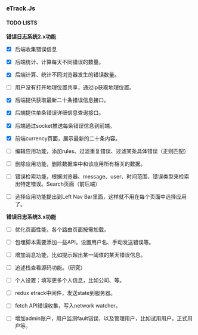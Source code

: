 ### eTrack.Js

#### TODO LISTS

**错误日志系统2.x功能**

- [x] 后端收集错误信息

- [x] 后端统计、计算每天不同错误的数量。

- [x] 后端计算、统计不同浏览器发生的错误数量。

- [ ] 用户没有打开地理位置共享，通过ip获取地理位置。

- [x] 后端提供获取最新二十条错误信息接口。

- [x] 后端提供单条错误详细信息查询接口。

- [x] 后端通过socket推送每条错误信息到前端。

- [x] 前端currency页面，展示最新的二十条内容。

- [ ] 编辑应用功能，添加rules、过滤重复错误、过滤某条具体错误（正则匹配）

- [ ] 删除应用功能，删除数据库中和该应用所有相关的数据。

- [ ] 错误检索功能，根据浏览器、message、user、时间范围、错误类型来检索出特定错误。Search页面（前后端）

- [ ] 选择应用功能提出到Left Nav Bar里面，这样就不用在每个页面中选择应用了。

**错误日志系统3.x功能**

- [ ] 优化页面性能，各个路由页面按需加载。

- [ ] 包埋脚本需要添加一些API。设置用户名、手动发送错误等。

- [ ] 增加消息功能，比如提示超出某一阈值的某天错误信息。

- [ ] 追述栈查看源码功能。（研究）

- [ ] 个人设置：填写更多个人信息，比如公司、等。

- [ ] redux etrack中间件，发送state到服务器。

- [ ] fetch API错误收集，写入network watcher。

- [ ] 增加admin账户，用户监测fault错误，以及管理用户，比如试用用户，正式用户等。

